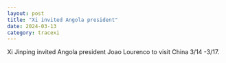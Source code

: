 ```yaml
---
layout: post
title: "Xi invited Angola president"
date: 2024-03-13
category: tracexi
---
```


Xi Jinping invited Angola president Joao Lourenco to visit China 3/14 -3/17.

